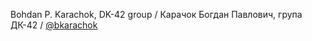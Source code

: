 Bohdan P. Karachok, DK-42 group / Карачок Богдан Павлович, група ДК-42 / [@bkarachok](https://github.com/bkarachok)